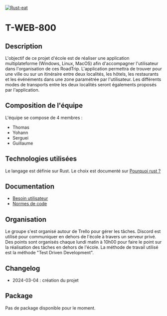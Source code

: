 [![Rust-eat](https://github.com/thybux/t-web-800/actions/workflows/rust-eat.yml/badge.svg?branch=service-eat&event=check_run)](https://github.com/thybux/t-web-800/actions/workflows/rust-eat.yml)


# T-WEB-800

## Description

L'objectif de ce projet d'école est de réaliser une application multiplateforme (Windows, Linux, MacOS) afin d'accompagner l'utilisateur dans l'organisation de ces RoadTrip.
L'application permettra de trouver pour une ville ou sur un itinéraire entre deux localités, les hôtels, les restaurants et les événéments dans une zone paramétrée par l'utilisateur. Les différents modes de transports entre les deux localités seront égalements proposés par l'application.

## Composition de l'équipe

L'équipe se compose de 4 membres :
- Thomas
- Yohann
- Serguei
- Guillaume

## Technologies utilisées

Le langage est définie sur Rust. Le choix est documenté sur [Pourquoi rust ?](./pourquoirust?.md)

## Documentation

- [Besoin utilisateur](./besoinutilisateur.pdf)
- [Normes de code](./normesdecode.md)
## Organisation

Le groupe s'est organisé autour de Trello pour gérer les tâches. Discord est utilisé pour communiquer en dehors de l'école à travers un serveur privé.
Des points sont organisés chaque lundi matin à 10h00 pour faire le point sur la réalisation des tâches en dehors de l'école.
La méthode de travail utilisé est la méthode "Test Driven Development".

## Changelog

- 2024-03-04 : création du projet

## Package

Pas de package disponible pour le moment.
